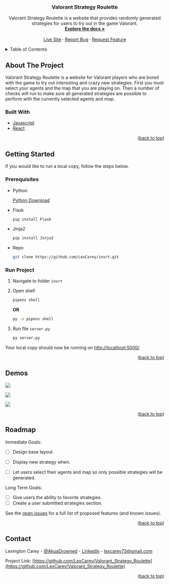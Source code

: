 <a name="readme-top"></a>

<!-- PROJECT LOGO -->
<div align="center">
  <a href="https://github.com/LexCarey/Valorant_Strategy_Roulette">
  </a>

<h3 align="center">Valorant Strategy Roulette</h3>

  <p align="center">
    Valorant Strategy Roulette is a website that provides randomly generated strategies for users to try out in the game Valorant.
    <br />
    <a href="https://github.com/LexCarey/Valorant_Strategy_Roulette"><strong>Explore the docs »</strong></a>
    <br />
    <br />
    <a href="https://lexingtoncarey.com/">Live Site</a>
    ·
    <a href="https://github.com/LexCarey/Valorant_Strategy_Roulette/issues">Report Bug</a>
    ·
    <a href="https://github.com/LexCarey/Valorant_Strategy_Roulette/issues">Request Feature</a>
  </p>
</div>



<!-- TABLE OF CONTENTS -->
<details>
  <summary>Table of Contents</summary>
  <ol>
    <li>
      <a href="#about-the-project">About The Project</a>
      <ul>
        <li><a href="#built-with">Built With</a></li>
      </ul>
    </li>
    <li>
      <a href="#getting-started">Getting Started</a>
      <ul>
        <li><a href="#prerequisites">Prerequisites</a></li>
        <li><a href="#run-project">Run Project</a></li>
      </ul>
    </li>
    <li><a href="#demos">Demos</a></li>
    <li><a href="#roadmap">Roadmap</a></li>
    <li><a href="#contact">Contact</a></li>
  </ol>
</details>



<!-- ABOUT THE PROJECT -->
## About The Project
Valorant Strategy Roulette is a website for Valorant players who are bored with the game to try out interesting and crazy new strategies. First you must select your agents and the map that you are playing on. Then a number of checks will run to make sure all generated strategies are possible to perform with the currently selected agents and map.

### Built With

* [Javascript](https://www.javascript.com/)
* [React](https://reactjs.org/)

<p align="right">(<a href="#readme-top">back to top</a>)</p>



<!-- GETTING STARTED -->
## Getting Started

If you would like to run a local copy, follow the steps below.

### Prerequisites

* Python

  [Python Download](https://www.python.org/downloads/)

* Flask
  ```sh
  pip install Flask
  ```
  
* Jinja2
  ```sh
  pip install Jinja2
  ```
  
* Repo
   ```sh
   git clone https://github.com/LexCarey/invrt.git
   ```
   
### Run Project

1. Navigate to folder `invrt`
2. Open shell
   ```sh
   pipenv shell
   ```
   **OR**
   
   ```sh
   py -m pipenv shell
   ```
3. Run file `server.py`
   ```sh
   py server.py
   ```
   
Your local copy should now be running on [http://localhost:5000/](http://localhost:5000/)

<p align="right">(<a href="#readme-top">back to top</a>)</p>



<!-- DEMOS EXAMPLES -->
## Demos

![](flask_app/static/all_imgs/readme_display.gif)

![](flask_app/static/all_imgs/readme_cart.gif)

![](flask_app/static/all_imgs/readme_checkout.gif)

<p align="right">(<a href="#readme-top">back to top</a>)</p>



<!-- ROADMAP -->
## Roadmap


Immediate Goals:
- [ ] Design base layout.
- [ ] Display new strategy when.
- [ ] Let users select their agents and map so only possible strategies will be generated.


Long Term Goals:
- [ ] Give users the ability to favorite strategies.
- [ ] Create a user submitted strategies section.

See the [open issues](https://github.com/LexCarey/Valorant_Strategy_Roulette/issues) for a full list of proposed features (and known issues).

<p align="right">(<a href="#readme-top">back to top</a>)</p>



<!-- CONTACT -->
## Contact

Lexington Carey - [@AkuaDrowned](https://twitter.com/AkuaDrowned) - [LinkedIn](https://www.linkedin.com/in/lexington-carey/) - lexcarey73@gmail.com

Project Link: [https://github.com/LexCarey/Valorant_Strategy_Roulette](https://github.com/LexCarey/Valorant_Strategy_Roulette)

<p align="right">(<a href="#readme-top">back to top</a>)</p>
